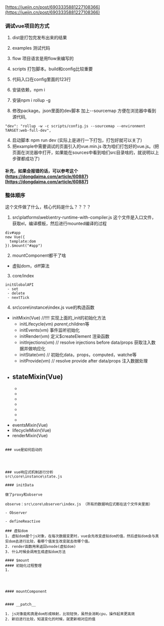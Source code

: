 [https://juejin.cn/post/6903335881227108366](https://juejin.cn/post/6903335881227108366)

### 调试vue项目的方式
1. dist是打包完发布出来的结果
2. examples 测试代码
3. flow 项目语言是用flow来编写的
4. scripts 打包脚本。build和config比较重要
5. 代码入口在config里面的123行

1. 安装依赖，npm i
2. 安装npm i rollup -g
3. 修改package。json里面的dev脚本 加上--sourcemap 方便在浏览器中看到源代码,
```
"dev": "rollup -w -c scripts/config.js --sourcemap --environment TARGET:web-full-dev",
```
4. 启动脚本 npm run dev (实际上是进行一下打包，打包好就可以关了)
5. 把example中需要调试的页面引入的vue.min.js 改为咱们打包好的vue.js。(把页面在浏览器中打开，如果能在sources中看到咱们src目录啥的，就说明以上步骤都成功了)

#### 补充，如果会报错的话，可以参考这个(https://dongdaima.com/article/60887)[https://dongdaima.com/article/60887]

### 整体顺序
这个文件做了什么，核心代码是什么？？？？
1. src\platforms\web\entry-runtime-with-compiler.js
   这个文件是入口文件，获取el，编译模板，然后进行mounted编译的过程
```
div#app 
new Vue({
  template:dom
}).$mount("#app")

```
2. mountComponent都干了啥
  - 虚拟dom，diff算法
3. core/index

```
initGlobalAPI
 - set
 - delete
 - nextTick

```

4. src\core\instance\index.js
vue的构造函数

- initMixin(Vue) //!!!! 实现上面的_init的初始化方法
  - initLifecycle(vm) $parent,$children等
  - initEvents(vm) 事件监听初始化
  - initRender(vm) 定义$createElement 渲染函数
  - initInjections(vm) // resolve injections before data/props 获取注入数据并做响应化
  - initState(vm) // 初始化data，props，computed，watche等
  - initProvide(vm) // resolve provide after data/props 注入数据处理
- stateMixin(Vue)
  - 
  - 
  - 
  - 
  - 
  - 
  - 
  - 
- eventsMixin(Vue)
- lifecycleMixin(Vue)
- renderMixin(Vue)

```

### vue是如何启动的




### vue响应式机制逐行分析
src\core\instance\state.js

#### initData

做了proxy和observe

observe：src\core\observer\index.js （所有的数据响应式都在这个文件夹里面）

- Observer

- defineReactive

### 虚拟dom
1. 虚拟dom是个js对象，在每次数据变更时，vue会先改变虚拟dom的值，然后虚拟dom会与真实dom去进行比较，看哪个值发生改变就去改哪个值。
2. render函数用来返回vnode(虚拟dom)
3. 什么时候会调用生成虚拟dom方法

#### $mount
#### 初始化过程整理
1.  




#### mountComponent


#### __patch__

1. js对象能和真是dom形成映射，比较轻快，虽然会消耗cpu，操作起来更高效
2. 新旧进行比较，知道变化的时候，就更新相对应的值